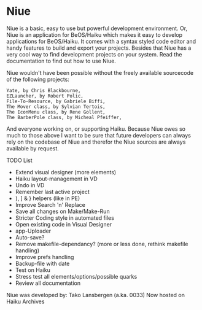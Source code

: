 # Niue
Niue is a basic, easy to use but powerful development environment. Or, Niue is an application 
for BeOS/Haiku which makes it easy to develop applications for BeOS/Haiku. It comes with a 
syntax styled code editor and handy features to build and export your projects. Besides that Niue 
has a very cool way to find development projects on your system. Read the documentation to find 
out how to use Niue.

Niue wouldn't have been possible without the freely available sourcecode of the following projects:

	Yate, by Chris Blackbourne,
	EZLauncher, by Robert Polic,
	File-To-Resource, by Gabriele Biffi,
	The Mover class, by Sylvian Tertois,
	The IconMenu class, by Rene Gollent,
	The BarberPole class, by Micheal Pfeiffer,

And everyone working on, or supporting Haiku. Because Niue owes so much to those above I want
to be sure that future developers can always rely on the codebase of Niue and therefor the Niue 
sources are always available by request.

TODO List
- Extend visual designer (more elements)
- Haiku layout-management in VD
- Undo in VD
- Remember last active project
- ), ] & } helpers (like in PE)
- Improve Search 'n' Replace
- Save all changes on Make/Make-Run
- Stricter Coding style in automated files  
- Open existing code in Visual Designer
- app-Uploader
- Auto-save?
- Remove makefile-dependancy? (more or less done, rethink makefile handling)
- Improve prefs handling
- Backup-file with date
- Test on Haiku
- Stress test all elements/options/possible quarks
- Review all documentation

Niue was developed by: Tako Lansbergen (a.ka. 0033)
Now hosted on Haiku Archives
